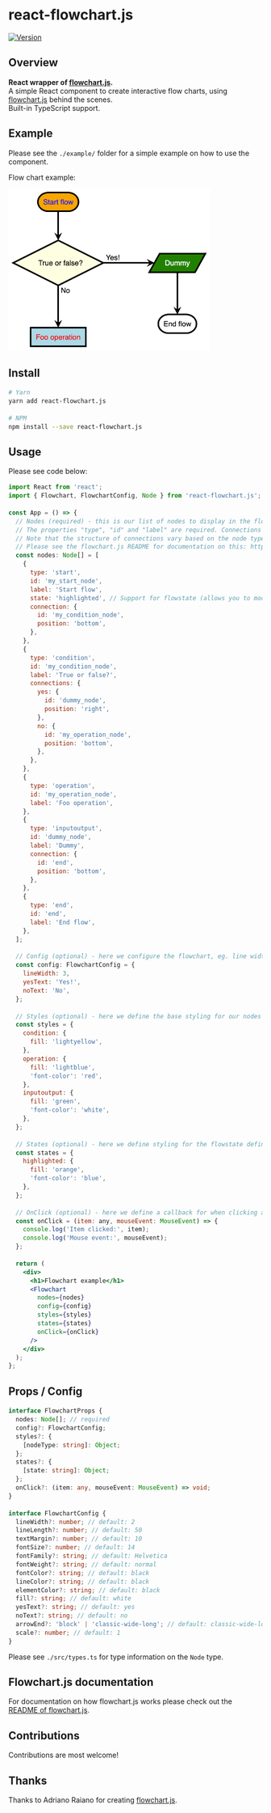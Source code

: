 # react-flowchart.js

[![Version](https://img.shields.io/npm/v/react-flowchart.js.svg)](https://www.npmjs.com/package/react-flowchart.js)

## Overview

**React wrapper of [flowchart.js](https://www.npmjs.com/package/flowchart.js).**  
A simple React component to create interactive flow charts, using [flowchart.js](https://www.npmjs.com/package/flowchart.js) behind the scenes.  
Built-in TypeScript support.

## Example

Please see the `./example/` folder for a simple example on how to use the component.

Flow chart example:

<img src="docs/example.png" width="400" alt="Flow chart example" />

## Install

```bash
# Yarn
yarn add react-flowchart.js

# NPM
npm install --save react-flowchart.js
```

## Usage

Please see code below:

```jsx
import React from 'react';
import { Flowchart, FlowchartConfig, Node } from 'react-flowchart.js';

const App = () => {
  // Nodes (required) - this is our list of nodes to display in the flowchart.
  // The properties "type", "id" and "label" are required. Connections are optional.
  // Note that the structure of connections vary based on the node type (eg. "condition" allows both "yes" and "no" connections).
  // Please see the flowchart.js README for documentation on this: https://github.com/adrai/flowchart.js#node-specific-specifiers-by-type
  const nodes: Node[] = [
    {
      type: 'start',
      id: 'my_start_node',
      label: 'Start flow',
      state: 'highlighted', // Support for flowstate (allows you to modify the styling of a node based on this value)
      connection: {
        id: 'my_condition_node',
        position: 'bottom',
      },
    },
    {
      type: 'condition',
      id: 'my_condition_node',
      label: 'True or false?',
      connections: {
        yes: {
          id: 'dummy_node',
          position: 'right',
        },
        no: {
          id: 'my_operation_node',
          position: 'bottom',
        },
      },
    },
    {
      type: 'operation',
      id: 'my_operation_node',
      label: 'Foo operation',
    },
    {
      type: 'inputoutput',
      id: 'dummy_node',
      label: 'Dummy',
      connection: {
        id: 'end',
        position: 'bottom',
      },
    },
    {
      type: 'end',
      id: 'end',
      label: 'End flow',
    },
  ];

  // Config (optional) - here we configure the flowchart, eg. line width, font family, arrow type, yes and no texts, etc.
  const config: FlowchartConfig = {
    lineWidth: 3,
    yesText: 'Yes!',
    noText: 'No',
  };

  // Styles (optional) - here we define the base styling for our nodes based on the node type (the "type" property)
  const styles = {
    condition: {
      fill: 'lightyellow',
    },
    operation: {
      fill: 'lightblue',
      'font-color': 'red',
    },
    inputoutput: {
      fill: 'green',
      'font-color': 'white',
    },
  };

  // States (optional) - here we define styling for the flowstate defined on nodes (the "state" property)
  const states = {
    highlighted: {
      fill: 'orange',
      'font-color': 'blue',
    },
  };

  // OnClick (optional) - here we define a callback for when clicking a node
  const onClick = (item: any, mouseEvent: MouseEvent) => {
    console.log('Item clicked:', item);
    console.log('Mouse event:', mouseEvent);
  };

  return (
    <div>
      <h1>Flowchart example</h1>
      <Flowchart
        nodes={nodes}
        config={config}
        styles={styles}
        states={states}
        onClick={onClick}
      />
    </div>
  );
};
```

## Props / Config

```typescript
interface FlowchartProps {
  nodes: Node[]; // required
  config?: FlowchartConfig;
  styles?: {
    [nodeType: string]: Object;
  };
  states?: {
    [state: string]: Object;
  };
  onClick?: (item: any, mouseEvent: MouseEvent) => void;
}

interface FlowchartConfig {
  lineWidth?: number; // default: 2
  lineLength?: number; // default: 50
  textMargin?: number; // default: 10
  fontSize?: number; // default: 14
  fontFamily?: string; // default: Helvetica
  fontWeight?: string; // default: normal
  fontColor?: string; // default: black
  lineColor?: string; // default: black
  elementColor?: string; // default: black
  fill?: string; // default: white
  yesText?: string; // default: yes
  noText?: string; // default: no
  arrowEnd?: 'block' | 'classic-wide-long'; // default: classic-wide-long
  scale?: number; // default: 1
}
```

Please see `./src/types.ts` for type information on the `Node` type.

## Flowchart.js documentation

For documentation on how flowchart.js works please check out the [README of flowchart.js](https://github.com/adrai/flowchart.js).

## Contributions

Contributions are most welcome!

## Thanks

Thanks to Adriano Raiano for creating [flowchart.js](https://github.com/adrai/flowchart.js).

##
